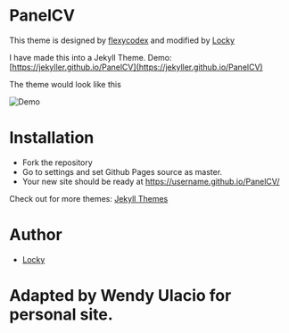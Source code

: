 # PanelCV

This theme is designed by [flexycodex](https://themeforest.net/item/flexyvcard-responsive-vcard-template-/7158750) and modified by [Locky](https://github.com/junlulocky)

I have made this into a Jekyll Theme. Demo: [https://jekyller.github.io/PanelCV](https://jekyller.github.io/PanelCV)

The theme would look like this 

![Demo](/images/demo.png)


# Installation

- Fork the repository
- Go to settings and set Github Pages source as master.
- Your new site should be ready at https://username.github.io/PanelCV/

Check out for more themes: [Jekyll Themes](http://jekylltheme.org)


# Author

- [Locky](https://github.com/junlulocky)

# Adapted by Wendy Ulacio for personal site.

 
